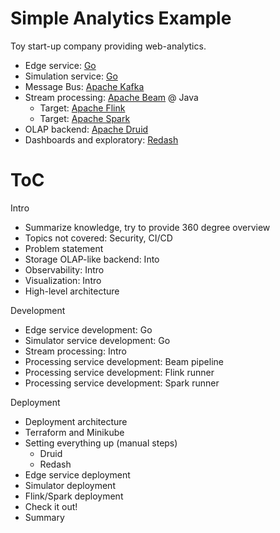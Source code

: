 # Simple Analytics Example

Toy start-up company providing web-analytics.

* Edge service: [Go](https://golang.org/)
* Simulation service: [Go](https://golang.org/)
* Message Bus: [Apache Kafka](https://kafka.apache.org/)
* Stream processing: [Apache Beam](https://beam.apache.org/) @ Java
  * Target: [Apache Flink](https://flink.apache.org/)
  * Target: [Apache Spark](https://spark.apache.org/)
* OLAP backend: [Apache Druid](https://druid.apache.org/)
* Dashboards and exploratory: [Redash](https://redash.io/)

# ToC

Intro

* Summarize knowledge, try to provide 360 degree overview
* Topics not covered: Security, CI/CD
* Problem statement
* Storage OLAP-like backend: Into
* Observability: Intro
* Visualization: Intro
* High-level architecture

Development

* Edge service development: Go
* Simulator service development: Go
* Stream processing: Intro
* Processing service development: Beam pipeline
* Processing service development: Flink runner
* Processing service development: Spark runner

Deployment

* Deployment architecture
* Terraform and Minikube
* Setting everything up (manual steps)
  * Druid
  * Redash
* Edge service deployment
* Simulator deployment
* Flink/Spark deployment
* Check it out!
* Summary
